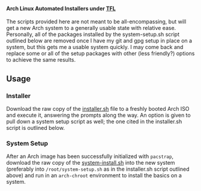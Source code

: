 #### Arch Linux Automated Installers under [TFL](https://github.com/nic0lae/TrueFreeLicense)

The scripts provided here are not meant to be all-encompassing, but will get a new Arch system to a generally usable state with relative ease. Personally, all of the packages installed by the system-setup.sh script outlined below are removed once I have my git and gpg setup in place on a system, but this gets me a usable system quickly. I may come back and replace some or all of the setup packages with other (less friendly?) options to achieve the same results.

## Usage

### Installer

Download the raw copy of the [installer.sh](./installer.sh) file to a freshly booted Arch ISO and execute it, answering the prompts along the way. An option is given to pull down a system setup script as well; the one cited in the installer.sh script is outlined below.

### System Setup

After an Arch image has been successfully initialized with `pacstrap`, download the raw copy of the [system-install.sh](./system-setup.sh) into the new system (preferably into `/root/system-setup.sh` as in the installer.sh script outlined above) and run in an `arch-chroot` environment to install the basics on a system.
